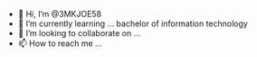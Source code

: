 - 👋 Hi, I’m @3MKJOE58
- 🌱 I’m currently learning ... bachelor of information technology
- 💞️ I’m looking to collaborate on ...
- 📫 How to reach me ...

<!---
3MKJOE58/3MKJOE58 is a ✨ special ✨ repository because its `README.md` (this file) appears on your GitHub profile.
You can click the Preview link to take a look at your changes.
--->
